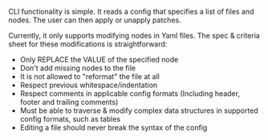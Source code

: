 CLI functionality is simple. It reads a config that specifies a list of files and nodes. The user can then apply or unapply patches.

Currently, it only supports modifying nodes in Yaml files. The spec & criteria sheet for these modifications is straightforward:
- Only REPLACE the VALUE of the specified node
- Don't add missing nodes to the file
- It is not allowed to "reformat" the file at all
- Respect previous whitespace/indentation
- Respect comments in applicable config formats (Including header, footer and trailing comments)
- Must be able to traverse & modify complex data structures in supported config formats, such as tables
- Editing a file should never break the syntax of the config
